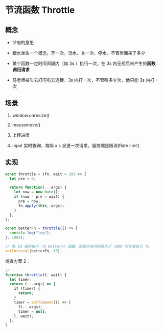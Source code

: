 # 节流函数 Throttle

## 概念

- 节省的意思

- 跟水龙头一个概念，开一次，流水，关一次，停水，不管后面来了多少

- 某个函数一定时间间隔内（如 3s ）执行一次，在 3s 内无视后来产生的**函数调用请求**

- 马老师被叫去打闪电五连鞭，3s 内打一次，不管叫多少次，他只能 3s 内打一次

## 场景

1. window.onresize()

2. mousemove()

3. 上传进度

4. input 实时查询，每隔 x s 发送一次请求，服务端是限流(Rate limit)

## 实现

```js
const throttle = (fn, wait = 50) => {
  let pre = 0;

  return function(...args) {
    let now = new Date();
    if (now - pre > wait) {
      pre = now;
      fn.apply(this, args);
    }
  };
};

const betterFn = throttle(() => {
  console.log("log");
}, 1000);

// 每 10 毫秒执行一次 betterFn 函数，但是只有时间差大于 1000 时才会执行 fn
setInterval(betterFn, 10);
```

或者方案 2：

```js
// 
function throttle(f, wait) {
  let timer;
  return (...args) => {
    if (timer) {
      return;
    }
    timer = setTimeout(() => {
      f(...args);
      timer = null;
    }, wait);
  };
}
```
